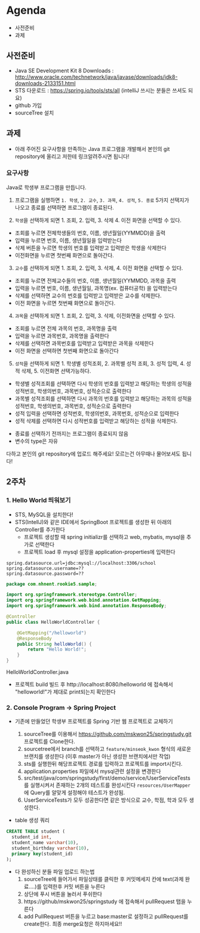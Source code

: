 # Agenda
* 사전준비
* 과제

## 사전준비

* Java SE Development Kit 8 Downloads : http://www.oracle.com/technetwork/java/javase/downloads/jdk8-downloads-2133151.html
* STS 다운로드 : https://spring.io/tools/sts/all
(intelliJ 쓰시는 분들은 쓰셔도 되요)
* github 가입
* sourceTree 설치

## 과제
* 아래 주어진 요구사항을 만족하는 Java 프로그램을 개발해서 본인의 git repository에 올리고 저한테 링크알려주시면 됩니다!

### 요구사항
Java로 학생부 프로그램을 만듭니다.

1. 프로그램을 실행하면 `1. 학생`, `2. 교수`, `3. 과목`, `4. 성적`, `5. 종료` 5가지 선택지가 나오고 종료를 선택하면 프로그램이 종료된다.

2. `학생`을 선택하게 되면 1. 조회, 2. 입력, 3. 삭제 4. 이전 화면을 선택할 수 있다.

  - 조회를 누르면 전체학생들의 번호, 이름, 생년월일(YYMMDD)을 출력
  - 입력을 누르면 번호, 이름, 생년월일을 입력받는다
  - 삭제 버튼을 누르면 학생의 번호를 입력받고 입력받은 학생을 삭제한다
  - 이전화면을 누르면 첫번째 화면으로 돌아간다.

3. `교수`를 선택하게 되면 1. 조회, 2. 입력, 3. 삭제, 4. 이전 화면을 선택할 수 있다.

  - 조회를 누르면 전체교수들의 번호, 이름, 생년월일(YYMMDD, 과목을 출력
  - 입력을 누르면 번호, 이름, 생년월일, 과목명(ex. 컴퓨터공학) 을 입력받는다
  - 삭제를 선택하면 교수의 번호를 입력받고 입력받은 교수를 삭제한다.
  - 이전 화면을 누르면 첫번째 화면으로 돌아간다.

4. `과목`을 선택하게 되면 1. 조회, 2. 입력, 3. 삭제, 이전화면을 선택할 수 있다.

  - 조회를 누르면 전체 과목의 번호, 과목명을 출력
  - 입력을 누르면 과목번호, 과목명을 출력한다
  - 삭제를 선택하면 과목번호를 입력받고 입력받은 과목을 삭제한다
  - 이전 화면을 선택하면 첫번째 화면으로 돌아간다

5. `성적`을 선택하게 되면 1. 학생별 성적조회, 2. 과목별 성적 조회, 3. 성적 입력, 4. 성적 삭제, 5. 이전화면 선택가능하다.

  - 학생별 성적조회를 선택하면 다시 학생의 번호를 입력받고 해당하는 학생의 성적을 성적번호, 학생의번호, 과목번호, 성적순으로 출력한다
  - 과목별 성적조회를 선택하면 다시 과목의 번호를 입력받고 해당하는 과목의 성적을 성적번호, 학생의번호, 과목번호, 성적순으로 출력한다
  - 성적 입력을 선택하면 성적번호, 학생의번호, 과목번호, 성적순으로 입력한다
  - 성적 삭제를 선택하면 다시 성적번호를 입력받고 해당하는 성적을 삭제한다.

* 종료를 선택하기 전까지는 프로그램이 종료되지 않음
* 변수의 type은 자유

다하고 본인의 git repository에 업로드 해주세요!
모르는건 아무때나 물어보셔도 됩니다!

## 2주차

### 1. Hello World 띄워보기
* STS, MySQL을 설치한다!
* STS(IntellJ)와 같은 IDE에서 SpringBoot 프로젝트를 생성한 뒤 아래의 Controller를 추가한다
  - 프로젝트 생성할 때 spring initializr를 선택하고 web, mybatis, mysql을 추가로 선택한다
  - 프로젝트 load 후 mysql 설정을 application-properties에 입력한다

```
spring.datasource.url=jdbc:mysql://localhost:3306/school
spring.datasource.username=??
spring.datasource.password=??
```


```java
package com.nhnent.rookie5.sample;

import org.springframework.stereotype.Controller;
import org.springframework.web.bind.annotation.GetMapping;
import org.springframework.web.bind.annotation.ResponseBody;

@Controller
public class HelloWorldController {

    @GetMapping("/helloworld")
    @ResponseBody
    public String helloWorld() {
        return "Hello World!";
    }
}
```

HelloWorldController.java

* 프로젝트 build 빌드 후 http://localhost:8080/helloworld 에 접속해서 "helloworld!"가 제대로 print되는지 확인한다

### 2. Console Program -> Spring Project
* 기존에 만들었던 학생부 프로젝트를 Spring 기반 웹 프로젝트로 교체하기
  1. sourceTree를 이용해서 https://github.com/mskwon25/springstudy.git 프로젝트를 Clone한다.
  2. sourcetree에서 branch를 선택하고 `feature/minseok_kwon` 형식의 새로운 브랜치를 생성한다
  (이후 master가 아닌 생성한 브랜치에서만 작업)
  3. sts를 실행한뒤 해당프로젝트 경로를 입력하고 프로젝트를 import시킨다.
  4. application.properties 파일에서 mysql관련 설정을 변경한다
  5. src/test/java/com/springstudy/first/demo/service/UserServiceTests를 실행시켜서 존재하는 2개의 테스트를 완성시킨다
  `resources/UserMapper`에 Query를 알맞게 설정해야 테스트가 완성됨.
  6. UserServiceTests가 모두 성공한다면 같은 방식으로 교수, 학점, 학과 모두 생성한다.


* table 생성 쿼리
```sql
CREATE TABLE student (
  student_id int,
  student_name varchar(10),
  student_birthday varchar(10),
  primary key(student_id)
);
```

* 다 완성하신 분들 파일 업로드 하는법
  1. sourceTree에 들어가서 파일상태를 클릭한 후 커밋메세지 칸에
  text(과제 완료....)를 입력한후 커밋 버튼을 누른다
  2. 상단에 푸시 버튼을 눌러서 푸쉬한다
  3. https://github/mskwon25/springstudy 에 접속해서 pullRequest 탭을 누른다
  4. add PullRequest 버튼을 누르고 base:master로 설정하고 pullRequest를 create한다. 최종 merge요청은 하지마세요!!
